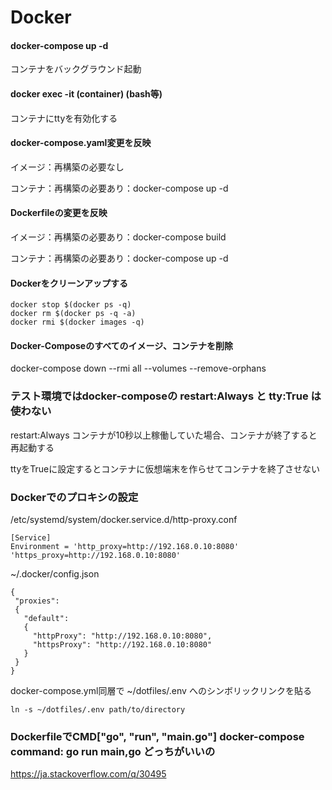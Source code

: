 # Docker 

#### docker-compose up -d 
コンテナをバックグラウンド起動
#### docker exec -it (container) (bash等)
コンテナにttyを有効化する

#### docker-compose.yaml変更を反映
イメージ：再構築の必要なし

コンテナ：再構築の必要あり：docker-compose up -d

#### Dockerfileの変更を反映
イメージ：再構築の必要あり：docker-compose build

コンテナ：再構築の必要あり：docker-compose up -d

#### Dockerをクリーンアップする
```
docker stop $(docker ps -q)
docker rm $(docker ps -q -a)
docker rmi $(docker images -q)
```

#### Docker-Composeのすべてのイメージ、コンテナを削除
docker-compose down --rmi all --volumes --remove-orphans

### テスト環境ではdocker-composeの restart:Always と tty:True は使わない
restart:Always コンテナが10秒以上稼働していた場合、コンテナが終了すると再起動する　

ttyをTrueに設定するとコンテナに仮想端末を作らせてコンテナを終了させない

### Dockerでのプロキシの設定

/etc/systemd/system/docker.service.d/http-proxy.conf
```
[Service]
Environment = 'http_proxy=http://192.168.0.10:8080' 'https_proxy=http://192.168.0.10:8080'
```
~/.docker/config.json
```
{
 "proxies":
 {
   "default":
   {
     "httpProxy": "http://192.168.0.10:8080",
     "httpsProxy": "http://192.168.0.10:8080"
   }
 }
}
```

docker-compose.yml同層で ~/dotfiles/.env へのシンボリックリンクを貼る
```
ln -s ~/dotfiles/.env path/to/directory
```

### DockerfileでCMD["go", "run", "main.go"] docker-compose command: go run main,go どっちがいいの
https://ja.stackoverflow.com/q/30495



